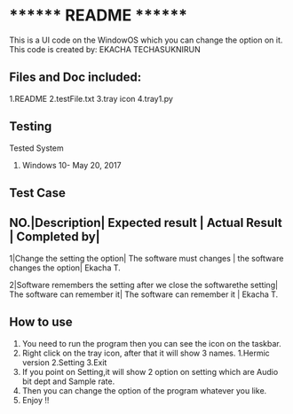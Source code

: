 # ****** README ******
This is a UI code on the WindowOS which you can change the option on it.
This code is created by: EKACHA TECHASUKNIRUN

## Files and Doc included:
1.README
2.testFile.txt
3.tray icon
4.tray1.py

## Testing
Tested System
1. Windows 10- May 20, 2017

## Test Case
NO.|Description| Expected result | Actual Result | Completed by|
--------------------------------------------------------------------------------------------------------
1|Change the setting the option| The software must changes | the software changes the option| Ekacha T.

2|Software remembers the setting after we close the softwarethe setting| The software can remember it| The software can remember it   | Ekacha T.

## How to use
1. You need to run the program then you can see the icon on the taskbar.
2. Right click on the tray icon, after that it will show 3 names. 1.Hermic version 2.Setting 3.Exit
3. If you point on Setting,it will show 2 option on setting which are Audio bit dept and Sample rate.
3. Then you can change the option of the program whatever you like.
4. Enjoy !!

